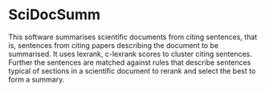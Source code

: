SciDocSumm
==========

This software summarises scientific documents from citing sentences, that is, sentences from citing papers describing the document to be summarised. It uses lexrank, c-lexrank scores to cluster citing sentences. Further the sentences are matched against rules that describe sentences typical of sections in a scientific document to rerank and select the best to form a summary.

